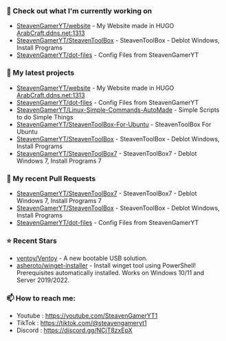 ### 👷 Check out what I'm currently working on

- [SteavenGamerYT/website](https://github.com/SteavenGamerYT/website) - My Website made in HUGO [ArabCraft.ddns.net:1313](http://arabcraft.ddns.net:1313)
- [SteavenGamerYT/SteavenToolBox](https://github.com/SteavenGamerYT/SteavenToolBox) - SteavenToolBox - Deblot Windows, Install Programs
- [SteavenGamerYT/dot-files](https://github.com/SteavenGamerYT/dot-files) - Config Files from SteavenGamerYT
### 🌱 My latest projects

- [SteavenGamerYT/website](https://github.com/SteavenGamerYT/website) - My Website made in HUGO [ArabCraft.ddns.net:1313](http://arabcraft.ddns.net:1313)
- [SteavenGamerYT/dot-files](https://github.com/SteavenGamerYT/dot-files) - Config Files from SteavenGamerYT
- [SteavenGamerYT/Linux-Simple-Commands-AutoMade](https://github.com/SteavenGamerYT/Linux-Simple-Commands-AutoMade) - Simple Scripts to do Simple Things
- [SteavenGamerYT/SteavenToolBox-For-Ubuntu](https://github.com/SteavenGamerYT/SteavenToolBox-For-Ubuntu) - SteavenToolBox For Ubuntu 
- [SteavenGamerYT/SteavenToolBox](https://github.com/SteavenGamerYT/SteavenToolBox) - SteavenToolBox - Deblot Windows, Install Programs
- [SteavenGamerYT/SteavenToolBox7](https://github.com/SteavenGamerYT/SteavenToolBox7) - SteavenToolBox7 - Deblot Windows 7, Install Programs 7
### 🔨 My recent Pull Requests

- [SteavenGamerYT/SteavenToolBox7](https://github.com/SteavenGamerYT/SteavenToolBox7) - SteavenToolBox7 - Deblot Windows 7, Install Programs 7
- [SteavenGamerYT/SteavenToolBox](https://github.com/SteavenGamerYT/SteavenToolBox) - SteavenToolBox - Deblot Windows, Install Programs
- [SteavenGamerYT/dot-files](https://github.com/SteavenGamerYT/dot-files) - Config Files from SteavenGamerYT

### ⭐ Recent Stars

- [ventoy/Ventoy](https://github.com/ventoy/Ventoy) - A new bootable USB solution.
- [asheroto/winget-installer](https://github.com/asheroto/winget-installer) - Install winget tool using PowerShell! Prerequisites automatically installed. Works on Windows 10/11 and Server 2019/2022.
### 📫 How to reach me:
  - Youtube   : <https://youtube.com/SteavenGamerYT1>
  - TikTok    : <https://tiktok.com/@steavengameryt1>
  - Discord   : <https://discord.gg/NCjT8zxEpX>
